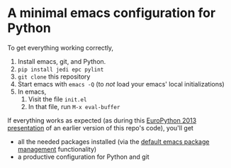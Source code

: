 A minimal emacs configuration for Python
========================================

To get everything working correctly,

1. Install emacs, git, and Python.
1. `pip install jedi epc pylint`
1. `git clone` this repository
1. Start emacs with `emacs -Q` (to *not* load your emacs' local initializations)
1. In emacs,
    1. Visit the file `init.el`
    1. In that file, run `M-x eval-buffer`

If everything works as expected (as during this [EuroPython 2013 presentation](https://www.youtube.com/watch?v=0cZ7szFuz18) of an earlier version of this repo's code), you'll get

- all the needed packages installed (via the [default emacs package management](http://www.emacswiki.org/emacs/ELPA) functionality)
- a productive configuration for Python and git
